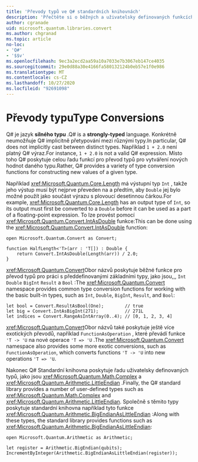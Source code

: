```yaml
---
title: 'Převody typů ve Q# standardních knihovnách'
description: 'Přečtěte si o běžných a uživatelsky definovaných funkcích pro převod typu ve Q# standardních knihovnách.'
author: cgranade
uid: microsoft.quantum.libraries.convert
ms.author: chgranad
ms.topic: article
no-loc:
- 'Q#'
- '$$v'
ms.openlocfilehash: 9ec3a2ecd2aa59a10a7033e7b3067eb147ce4035
ms.sourcegitcommit: 29e0d88a30e4166fa580132124b0eb57e1f0e986
ms.translationtype: MT
ms.contentlocale: cs-CZ
ms.lasthandoff: 10/27/2020
ms.locfileid: "92691098"
---
```

# <a name="type-conversions"></a><span data-ttu-id="5cb4b-103">Převody typu</span><span class="sxs-lookup"><span data-stu-id="5cb4b-103">Type Conversions</span></span> #

<span data-ttu-id="5cb4b-104">Q# je jazyk **silného typu** .</span><span class="sxs-lookup"><span data-stu-id="5cb4b-104">Q# is a **strongly-typed** language.</span></span>
<span data-ttu-id="5cb4b-105">Konkrétně neumožňuje Q# implicitně přetypování mezi různými typy.</span><span class="sxs-lookup"><span data-stu-id="5cb4b-105">In particular, Q# does not implicitly cast between distinct types.</span></span> <span data-ttu-id="5cb4b-106">Například `1 + 2.0` není platný Q# výraz.</span><span class="sxs-lookup"><span data-stu-id="5cb4b-106">For instance, `1 + 2.0` is not a valid Q# expression.</span></span>
<span data-ttu-id="5cb4b-107">Místo toho Q# poskytuje celou řadu funkcí pro převod typů pro vytváření nových hodnot daného typu.</span><span class="sxs-lookup"><span data-stu-id="5cb4b-107">Rather, Q# provides a variety of type conversion functions for constructing new values of a given type.</span></span>

<span data-ttu-id="5cb4b-108">Například <xref:Microsoft.Quantum.Core.Length> má výstupní typ `Int` , takže jeho výstup musí být nejprve převeden na a předtím, aby `Double` jej bylo možné použít jako součást výrazu s plovoucí desetinnou čárkou.</span><span class="sxs-lookup"><span data-stu-id="5cb4b-108">For example, <xref:Microsoft.Quantum.Core.Length> has an output type of `Int`, so its output must first be converted to a `Double` before it can be used as a part of a floating-point expression.</span></span>
<span data-ttu-id="5cb4b-109">To lze provést pomocí <xref:Microsoft.Quantum.Convert.IntAsDouble> funkce:</span><span class="sxs-lookup"><span data-stu-id="5cb4b-109">This can be done using the <xref:Microsoft.Quantum.Convert.IntAsDouble> function:</span></span>

```qsharp
open Microsoft.Quantum.Convert as Convert;

function HalfLength<'T>(arr : 'T[]) : Double {
    return Convert.IntAsDouble(Length(arr)) / 2.0;
}
```

<span data-ttu-id="5cb4b-110"><xref:Microsoft.Quantum.Convert>Obor názvů poskytuje běžné funkce pro převod typů pro práci s předdefinovanými základními typy, jako jsou,,, `Int` `Double` `BigInt` `Result` a `Bool` :</span><span class="sxs-lookup"><span data-stu-id="5cb4b-110">The <xref:Microsoft.Quantum.Convert> namespace provides common type conversion functions for working with the basic built-in types, such as `Int`, `Double`, `BigInt`, `Result`, and `Bool`:</span></span>

```qsharp
let bool = Convert.ResultAsBool(One);        // true
let big = Convert.IntAsBigInt(271);          // 271L
let indices = Convert.RangeAsIntArray(0..4); // [0, 1, 2, 3, 4]
```

<span data-ttu-id="5cb4b-111"><xref:Microsoft.Quantum.Convert>Obor názvů také poskytuje ještě více exotických převodů, například `FunctionAsOperation` , které převádí funkce `'T -> 'U` na nové operace `'T => 'U` .</span><span class="sxs-lookup"><span data-stu-id="5cb4b-111">The <xref:Microsoft.Quantum.Convert> namespace also provides some more exotic conversions, such as `FunctionAsOperation`, which converts functions `'T -> 'U` into new operations `'T => 'U`.</span></span>

<span data-ttu-id="5cb4b-112">Nakonec Q# Standardní knihovna poskytuje řadu uživatelsky definovaných typů, jako jsou <xref:Microsoft.Quantum.Math.Complex> a <xref:Microsoft.Quantum.Arithmetic.LittleEndian> .</span><span class="sxs-lookup"><span data-stu-id="5cb4b-112">Finally, the Q# standard library provides a number of user-defined types such as <xref:Microsoft.Quantum.Math.Complex> and <xref:Microsoft.Quantum.Arithmetic.LittleEndian>.</span></span>
<span data-ttu-id="5cb4b-113">Společně s těmito typy poskytuje standardní knihovna například tyto funkce <xref:Microsoft.Quantum.Arithmetic.BigEndianAsLittleEndian> :</span><span class="sxs-lookup"><span data-stu-id="5cb4b-113">Along with these types, the standard library provides functions such as <xref:Microsoft.Quantum.Arithmetic.BigEndianAsLittleEndian>:</span></span>

```Q#
open Microsoft.Quantum.Arithmetic as Arithmetic;

let register = Arithmetic.BigEndian(qubits);
IncrementByInteger(Arithmetic.BigEndianAsLittleEndian(register));
```
